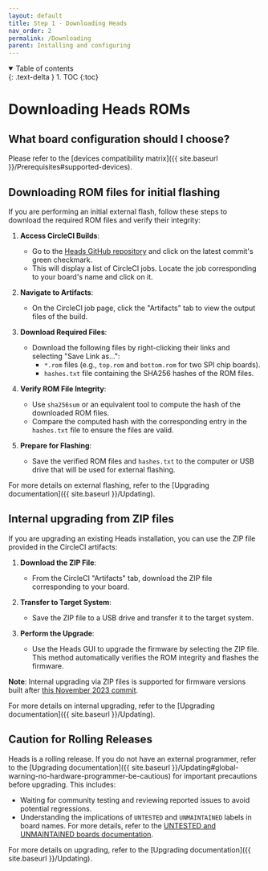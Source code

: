 ```yaml
---
layout: default
title: Step 1 - Downloading Heads
nav_order: 2
permalink: /Downloading
parent: Installing and configuring
---
```


<!-- markdownlint-disable MD033 -->
<details open markdown="block">
  <summary>
    Table of contents
  </summary>
  {: .text-delta }
1. TOC
{:toc}
</details>
<!-- markdownlint-enable MD033 -->

Downloading Heads ROMs
===

What board configuration should I choose?
---
Please refer to the [devices compatibility matrix]({{ site.baseurl }}/Prerequisites#supported-devices).

Downloading ROM files for initial flashing
---
If you are performing an initial external flash, follow these steps to download the required ROM files and verify their integrity:

1. **Access CircleCI Builds**:
   - Go to the [Heads GitHub repository](https://github.com/linuxboot/heads) and click on the latest commit's green checkmark.
   - This will display a list of CircleCI jobs. Locate the job corresponding to your board's name and click on it.

2. **Navigate to Artifacts**:
   - On the CircleCI job page, click the "Artifacts" tab to view the output files of the build.

3. **Download Required Files**:
   - Download the following files by right-clicking their links and selecting "Save Link as...":
     - `*.rom` files (e.g., `top.rom` and `bottom.rom` for two SPI chip boards).
     - `hashes.txt` file containing the SHA256 hashes of the ROM files.

4. **Verify ROM File Integrity**:
   - Use `sha256sum` or an equivalent tool to compute the hash of the downloaded ROM files.
   - Compare the computed hash with the corresponding entry in the `hashes.txt` file to ensure the files are valid.

5. **Prepare for Flashing**:
   - Save the verified ROM files and `hashes.txt` to the computer or USB drive that will be used for external flashing.

For more details on external flashing, refer to the [Upgrading documentation]({{ site.baseurl }}/Updating).

Internal upgrading from ZIP files
---
If you are upgrading an existing Heads installation, you can use the ZIP file provided in the CircleCI artifacts:

1. **Download the ZIP File**:
   - From the CircleCI "Artifacts" tab, download the ZIP file corresponding to your board.

2. **Transfer to Target System**:
   - Save the ZIP file to a USB drive and transfer it to the target system.

3. **Perform the Upgrade**:
   - Use the Heads GUI to upgrade the firmware by selecting the ZIP file. This method automatically verifies the ROM integrity and flashes the firmware.

**Note**: Internal upgrading via ZIP files is supported for firmware versions built after [this November 2023 commit](https://github.com/linuxboot/heads/commit/6873df60c1c965ac812a49d9d245f338d8a3b128).

For more details on internal upgrading, refer to the [Upgrading documentation]({{ site.baseurl }}/Updating).

Caution for Rolling Releases
---
Heads is a rolling release. If you do not have an external programmer, refer to the [Upgrading documentation]({{ site.baseurl }}/Updating#global-warning-no-hardware-programmer-be-cautious) for important precautions before upgrading. This includes:
- Waiting for community testing and reviewing reported issues to avoid potential regressions.
- Understanding the implications of `UNTESTED` and `UNMAINTAINED` labels in board names. For more details, refer to the [UNTESTED and UNMAINTAINED boards documentation](https://github.com/linuxboot/heads/blob/master/unmaintained_boards/README.md).

For more details on upgrading, refer to the [Upgrading documentation]({{ site.baseurl }}/Updating).
